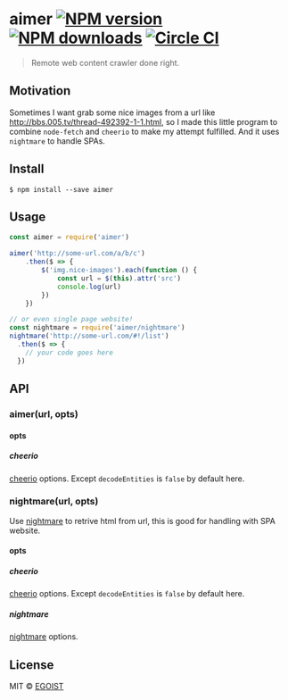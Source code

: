 # aimer [![NPM version](https://img.shields.io/npm/v/aimer.svg)](https://npmjs.com/package/aimer) [![NPM downloads](https://img.shields.io/npm/dm/aimer.svg)](https://npmjs.com/package/aimer) [![Circle CI](https://circleci.com/gh/egoist/aimer/tree/master.svg?style=svg)](https://circleci.com/gh/egoist/aimer/tree/master)

> Remote web content crawler done right.

## Motivation

Sometimes I want grab some nice images from a url like http://bbs.005.tv/thread-492392-1-1.html, so I made this little program to combine `node-fetch` and `cheerio` to make my attempt fulfilled. And it uses `nightmare` to handle SPAs.

## Install

```
$ npm install --save aimer
```

## Usage

```js
const aimer = require('aimer')

aimer('http://some-url.com/a/b/c')
	.then($ => {
		$('img.nice-images').each(function () {
			const url = $(this).attr('src')
			console.log(url)
		})
	})

// or even single page website!
const nightmare = require('aimer/nightmare')
nightmare('http://some-url.com/#!/list')
  .then($ => {
    // your code goes here
  })
```

## API

### aimer(url, opts)

#### opts

##### cheerio

[cheerio](https://github.com/cheeriojs/cheerio) options. Except `decodeEntities` is `false` by default here.

### nightmare(url, opts)

Use [nightmare](https://github.com/segmentio/nightmare) to retrive html from url, this is good for handling with SPA website.

#### opts

##### cheerio

[cheerio](https://github.com/cheeriojs/cheerio) options. Except `decodeEntities` is `false` by default here.

##### nightmare

[nightmare](https://github.com/segmentio/nightmare) options.

## License

MIT © [EGOIST](https://github.com/egoist)
